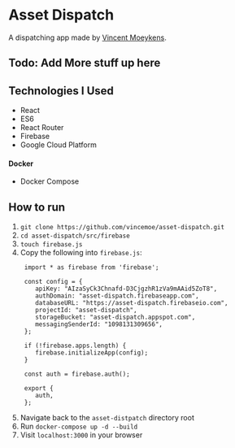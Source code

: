 # Asset Dispatch
A dispatching app made by [Vincent Moeykens](https://github.com/vincemoe).
## Todo: Add More stuff up here

## Technologies I Used

- React
- ES6
- React Router
- Firebase
- Google Cloud Platform


#### Docker
- Docker Compose

## How to run
1. `git clone https://github.com/vincemoe/asset-dispatch.git`
2. `cd asset-dispatch/src/firebase`
3. `touch firebase.js`
4. Copy the following into `firebase.js`:
   ```
    import * as firebase from 'firebase';
    
    const config = {
       apiKey: "AIzaSyCk3Chnafd-D3CjgzhR1zVa9mAAid5ZoT8",
       authDomain: "asset-dispatch.firebaseapp.com",
       databaseURL: "https://asset-dispatch.firebaseio.com",
       projectId: "asset-dispatch",
       storageBucket: "asset-dispatch.appspot.com",
       messagingSenderId: "1098131309656",
    };
    
    if (!firebase.apps.length) {
       firebase.initializeApp(config);
    }
    
    const auth = firebase.auth();
    
    export {
       auth,
    };

5. Navigate back to the `asset-distpatch` directory root
6. Run `docker-compose up -d --build`
7. Visit `localhost:3000` in your browser